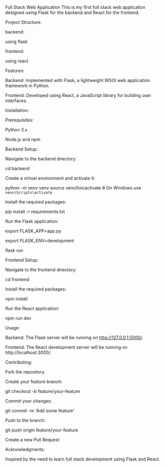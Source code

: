 Full Stack Web Application
This is my first full stack web application designed using Flask for the backend and React for the frontend.

Project Structure:

backend:

using flask

frontend:

using react

Features:

Backend: Implemented with Flask, a lightweight WSGI web application framework in Python.

Frontend: Developed using React, a JavaScript library for building user interfaces.

Installation:

Prerequisites:

Python 3.x

Node.js and npm

Backend Setup:

Navigate to the backend directory:

cd backend

Create a virtual environment and activate it:

python -m venv venv
source venv/bin/activate  # On Windows use `venv\Scripts\activate`

Install the required packages:

pip install -r requirements.txt

Run the Flask application:

export FLASK_APP=app.py

export FLASK_ENV=development

flask run


Frontend Setup:

Navigate to the frontend directory:

cd frontend

Install the required packages:

npm install


Run the React application:

npm run dev

Usage:

Backend: The Flask server will be running on http://127.0.0.1:5000/.

Frontend: The React development server will be running on http://localhost:3000/.

Contributing:

Fork the repository

Create your feature branch:

git checkout -b feature/your-feature

Commit your changes:

git commit -m 'Add some feature'

Push to the branch:

git push origin feature/your-feature

Create a new Pull Request

Acknowledgments:

Inspired by the need to learn full stack development using Flask and React.

